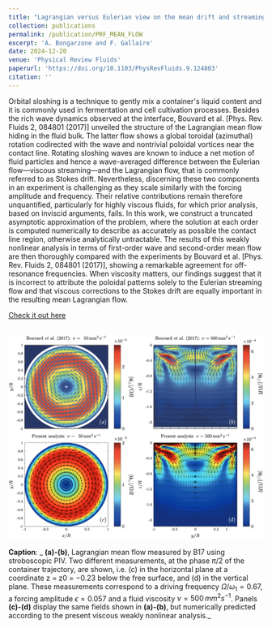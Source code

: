 ```yaml
---
title: "Lagrangian versus Eulerian view on the mean drift and streaming flows in orbital sloshing"
collection: publications
permalink: /publication/PRF_MEAN_FLOW
excerpt: 'A. Bongarzone and F. Gallaire'
date: 2024-12-20
venue: 'Physical Review Fluids'
paperurl: 'https://doi.org/10.1103/PhysRevFluids.9.124803'
citation: ''
---
```

Orbital sloshing is a technique to gently mix a container's liquid content and it is commonly used in fermentation and cell cultivation processes. Besides the rich wave dynamics observed at the interface, Bouvard et al. [Phys. Rev. Fluids 2, 084801 (2017)] unveiled the structure of the Lagrangian mean flow hiding in the fluid bulk. The latter flow shows a global toroidal (azimuthal) rotation codirected with the wave and nontrivial poloidal vortices near the contact line. Rotating sloshing waves are known to induce a net motion of fluid particles and hence a wave-averaged difference between the Eulerian flow—viscous streaming—and the Lagrangian flow, that is commonly referred to as Stokes drift. Nevertheless, discerning these two components in an experiment is challenging as they scale similarly with the forcing amplitude and frequency. Their relative contributions remain therefore unquantified, particularly for highly viscous fluids, for which prior analysis, based on inviscid arguments, fails. In this work, we construct a truncated asymptotic approximation of the problem, where the solution at each order is computed numerically to describe as accurately as possible the contact line region, otherwise analytically untractable. The results of this weakly nonlinear analysis in terms of first-order wave and second-order mean flow are then thoroughly compared with the experiments by Bouvard et al. [Phys. Rev. Fluids 2, 084801 (2017)], showing a remarkable agreement for off-resonance frequencies. When viscosity matters, our findings suggest that it is incorrect to attribute the poloidal patterns solely to the Eulerian streaming flow and that viscous corrections to the Stokes drift are equally important in the resulting mean Lagrangian flow.

[Check it out here](http://Alessandro-Bongarzone.github.io/files/PRF_MEAN_FLOW.pdf)

<br/><img src='/images/PRF_MEAN_FLOW_2024_GraphAbst.png'>

**Caption**: _ **(a)-(b)**, Lagrangian mean flow measured by B17 using stroboscopic PIV. Two different measurements, at the phase $\pi/2$ of the container trajectory, are shown, i.e. (c) in the horizontal plane at a coordinate z = z0 = −0.23 below the free surface, and (d) in the vertical plane. These measurements correspond to a driving frequency $\Omega/\omega_1 = 0.67$, a forcing amplitude $\epsilon = 0.057$ and a fluid viscosity $\nu = 500\, mm^2 s^{−1}$. Panels **(c)-(d)** display the same fields shown in **(a)-(b)**, but numerically predicted according to the present viscous weakly nonlinear analysis._


